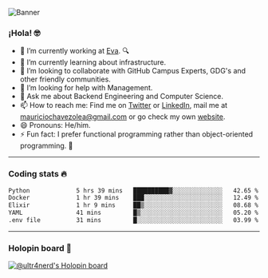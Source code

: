 ![Banner](banner.gif)

### ¡Hola! 🤓

- 🔭 I’m currently working at [Eva](https://evacenter.com/). 🔍
- 🌱 I’m currently learning about infrastructure.
- 👯 I’m looking to collaborate with GitHub Campus Experts, GDG's and other friendly communities.
- 🤔 I’m looking for help with Management.
- 💬 Ask me about Backend Engineering and Computer Science.
- 📫 How to reach me: Find me on [Twitter](https://twitter.com/ultr4nerd) or [LinkedIn](https://www.linkedin.com/in/ultr4nerd), mail me at [mauriciochavezolea@gmail.com](mailto:mauriciochavezolea@gmail.com) or go check my own [website](https://mauriciochavez.dev).
- 😄 Pronouns: He/him. 
- ⚡ Fun fact: I prefer functional programming rather than object-oriented programming. 🤭
---

### Coding stats 🔥

<!--START_SECTION:waka-->

```txt
Python             5 hrs 39 mins   ██████████▓░░░░░░░░░░░░░░   42.65 %
Docker             1 hr 39 mins    ███░░░░░░░░░░░░░░░░░░░░░░   12.49 %
Elixir             1 hr 9 mins     ██▒░░░░░░░░░░░░░░░░░░░░░░   08.68 %
YAML               41 mins         █▒░░░░░░░░░░░░░░░░░░░░░░░   05.20 %
.env file          31 mins         █░░░░░░░░░░░░░░░░░░░░░░░░   03.99 %
```

<!--END_SECTION:waka-->

---

### Holopin board 🦖

[![@ultr4nerd's Holopin board](https://holopin.me/ultr4nerd)](https://holopin.io/@ultr4nerd)
